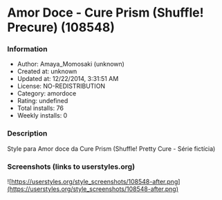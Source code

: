 # Amor Doce - Cure Prism (Shuffle! Precure) (108548)

### Information
- Author: Amaya_Momosaki (unknown)
- Created at: unknown
- Updated at: 12/22/2014, 3:31:51 AM
- License: NO-REDISTRIBUTION
- Category: amordoce
- Rating: undefined
- Total installs: 76
- Weekly installs: 0


### Description
Style para Amor doce da Cure Prism (Shuffle! Pretty Cure - Série fictícia)


### Screenshots (links to userstyles.org)
![https://userstyles.org/style_screenshots/108548-after.png](https://userstyles.org/style_screenshots/108548-after.png)


